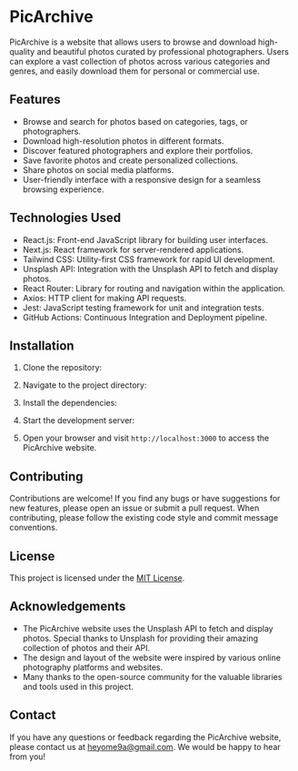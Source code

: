 # PicArchive

PicArchive is a website that allows users to browse and download high-quality and beautiful photos curated by professional photographers. Users can explore a vast collection of photos across various categories and genres, and easily download them for personal or commercial use.

## Features

- Browse and search for photos based on categories, tags, or photographers.
- Download high-resolution photos in different formats.
- Discover featured photographers and explore their portfolios.
- Save favorite photos and create personalized collections.
- Share photos on social media platforms.
- User-friendly interface with a responsive design for a seamless browsing experience.

## Technologies Used

- React.js: Front-end JavaScript library for building user interfaces.
- Next.js: React framework for server-rendered applications.
- Tailwind CSS: Utility-first CSS framework for rapid UI development.
- Unsplash API: Integration with the Unsplash API to fetch and display photos.
- React Router: Library for routing and navigation within the application.
- Axios: HTTP client for making API requests.
- Jest: JavaScript testing framework for unit and integration tests.
- GitHub Actions: Continuous Integration and Deployment pipeline.

## Installation

1. Clone the repository:


2. Navigate to the project directory:


3. Install the dependencies:


4. Start the development server:


5. Open your browser and visit `http://localhost:3000` to access the PicArchive website.

## Contributing

Contributions are welcome! If you find any bugs or have suggestions for new features, please open an issue or submit a pull request. When contributing, please follow the existing code style and commit message conventions.

## License

This project is licensed under the [MIT License](LICENSE).

## Acknowledgements

- The PicArchive website uses the Unsplash API to fetch and display photos. Special thanks to Unsplash for providing their amazing collection of photos and their API.
- The design and layout of the website were inspired by various online photography platforms and websites.
- Many thanks to the open-source community for the valuable libraries and tools used in this project.

## Contact

If you have any questions or feedback regarding the PicArchive website, please contact us at [heyome9a@gmail.com](mailto:heyome9a@gmail.com). We would be happy to hear from you!


